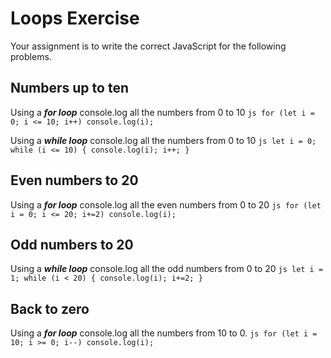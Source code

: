 # Loops Exercise

Your assignment is to write the correct JavaScript for the following problems.

## **Numbers up to ten**

Using a ***for loop*** console.log all the numbers from 0 to 10
    ```js
    for (let i = 0; i <= 10; i++) console.log(i);
    ```

Using a ***while loop*** console.log all the numbers from 0 to 10
    ```js
    let i = 0;
    while (i <= 10) {
        console.log(i);
        i++;
    }
    ```

## **Even numbers to 20**

Using a ***for loop*** console.log all the even numbers from 0 to 20
    ```js
    for (let i = 0; i <= 20; i+=2) console.log(i);
    ```

## **Odd numbers to 20**

Using a ***while loop*** console.log all the odd numbers from 0 to 20
    ```js
    let i = 1;
    while (i < 20) {
        console.log(i);
        i+=2;
    }
    ```

## **Back to zero**

Using a ***for loop*** console.log all the numbers from 10 to 0.
    ```js
    for (let i = 10; i >= 0; i--) console.log(i);
    ```